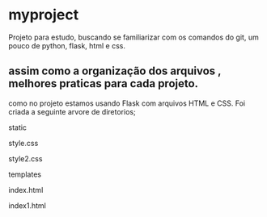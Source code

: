 # myproject
Projeto para estudo,  buscando se familiarizar com os comandos do git, um pouco de python, flask, html e css.

## assim como a organização dos arquivos , melhores praticas para cada projeto.
como no projeto estamos usando Flask com arquivos HTML e CSS. Foi criada a seguinte arvore de diretorios;

static

style.css

style2.css

templates

index.html

index1.html

    